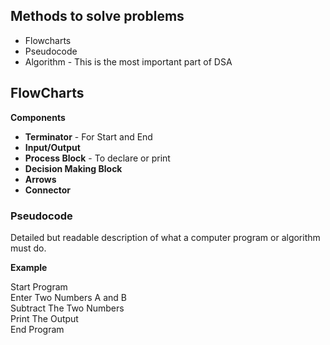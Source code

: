 
## Methods to solve problems
* Flowcharts
* Pseudocode
* Algorithm - This is the most important part of DSA

## FlowCharts
**Components**
* **Terminator** - For Start and End
* **Input/Output**
* **Process Block** - To declare or print
* **Decision Making Block**
* **Arrows**
* **Connector**

### Pseudocode
Detailed but readable description of what a computer program or algorithm must do.

**Example**

Start Program  
Enter Two Numbers A and B  
Subtract The Two Numbers  
Print The Output  
End Program  



